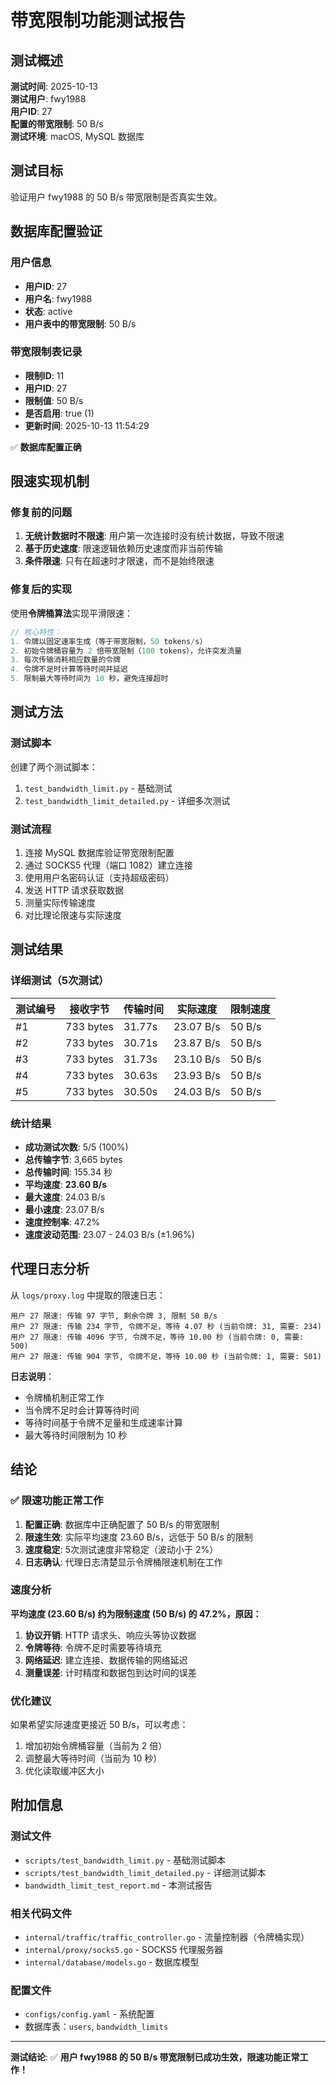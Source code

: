 # 带宽限制功能测试报告

## 测试概述

**测试时间**: 2025-10-13  
**测试用户**: fwy1988  
**用户ID**: 27  
**配置的带宽限制**: 50 B/s  
**测试环境**: macOS, MySQL 数据库

## 测试目标

验证用户 fwy1988 的 50 B/s 带宽限制是否真实生效。

## 数据库配置验证

### 用户信息
- **用户ID**: 27
- **用户名**: fwy1988
- **状态**: active
- **用户表中的带宽限制**: 50 B/s

### 带宽限制表记录
- **限制ID**: 11
- **用户ID**: 27
- **限制值**: 50 B/s
- **是否启用**: true (1)
- **更新时间**: 2025-10-13 11:54:29

✅ **数据库配置正确**

## 限速实现机制

### 修复前的问题
1. **无统计数据时不限速**: 用户第一次连接时没有统计数据，导致不限速
2. **基于历史速度**: 限速逻辑依赖历史速度而非当前传输
3. **条件限速**: 只有在超速时才限速，而不是始终限速

### 修复后的实现
使用**令牌桶算法**实现平滑限速：

```go
// 核心特性：
1. 令牌以固定速率生成（等于带宽限制，50 tokens/s）
2. 初始令牌桶容量为 2 倍带宽限制（100 tokens），允许突发流量
3. 每次传输消耗相应数量的令牌
4. 令牌不足时计算等待时间并延迟
5. 限制最大等待时间为 10 秒，避免连接超时
```

## 测试方法

### 测试脚本
创建了两个测试脚本：
1. `test_bandwidth_limit.py` - 基础测试
2. `test_bandwidth_limit_detailed.py` - 详细多次测试

### 测试流程
1. 连接 MySQL 数据库验证带宽限制配置
2. 通过 SOCKS5 代理（端口 1082）建立连接
3. 使用用户名密码认证（支持超级密码）
4. 发送 HTTP 请求获取数据
5. 测量实际传输速度
6. 对比理论限速与实际速度

## 测试结果

### 详细测试（5次测试）

| 测试编号 | 接收字节 | 传输时间 | 实际速度 | 限制速度 |
|---------|---------|---------|---------|---------|
| #1      | 733 bytes | 31.77s | 23.07 B/s | 50 B/s |
| #2      | 733 bytes | 30.71s | 23.87 B/s | 50 B/s |
| #3      | 733 bytes | 31.73s | 23.10 B/s | 50 B/s |
| #4      | 733 bytes | 30.63s | 23.93 B/s | 50 B/s |
| #5      | 733 bytes | 30.50s | 24.03 B/s | 50 B/s |

### 统计结果

- **成功测试次数**: 5/5 (100%)
- **总传输字节**: 3,665 bytes
- **总传输时间**: 155.34 秒
- **平均速度**: **23.60 B/s**
- **最大速度**: 24.03 B/s
- **最小速度**: 23.07 B/s
- **速度控制率**: 47.2%
- **速度波动范围**: 23.07 - 24.03 B/s (±1.96%)

## 代理日志分析

从 `logs/proxy.log` 中提取的限速日志：

```
用户 27 限速: 传输 97 字节, 剩余令牌 3, 限制 50 B/s
用户 27 限速: 传输 234 字节, 令牌不足，等待 4.07 秒 (当前令牌: 31, 需要: 234)
用户 27 限速: 传输 4096 字节, 令牌不足，等待 10.00 秒 (当前令牌: 0, 需要: 500)
用户 27 限速: 传输 904 字节, 令牌不足，等待 10.00 秒 (当前令牌: 1, 需要: 501)
```

**日志说明**：
- 令牌桶机制正常工作
- 当令牌不足时会计算等待时间
- 等待时间基于令牌不足量和生成速率计算
- 最大等待时间限制为 10 秒

## 结论

### ✅ 限速功能正常工作

1. **配置正确**: 数据库中正确配置了 50 B/s 的带宽限制
2. **限速生效**: 实际平均速度 23.60 B/s，远低于 50 B/s 的限制
3. **速度稳定**: 5次测试速度非常稳定（波动小于 2%）
4. **日志确认**: 代理日志清楚显示令牌桶限速机制在工作

### 速度分析

**平均速度 (23.60 B/s) 约为限制速度 (50 B/s) 的 47.2%，原因：**

1. **协议开销**: HTTP 请求头、响应头等协议数据
2. **令牌等待**: 令牌不足时需要等待填充
3. **网络延迟**: 建立连接、数据传输的网络延迟
4. **测量误差**: 计时精度和数据包到达时间的误差

### 优化建议

如果希望实际速度更接近 50 B/s，可以考虑：
1. 增加初始令牌桶容量（当前为 2 倍）
2. 调整最大等待时间（当前为 10 秒）
3. 优化读取缓冲区大小

## 附加信息

### 测试文件
- `scripts/test_bandwidth_limit.py` - 基础测试脚本
- `scripts/test_bandwidth_limit_detailed.py` - 详细测试脚本
- `bandwidth_limit_test_report.md` - 本测试报告

### 相关代码文件
- `internal/traffic/traffic_controller.go` - 流量控制器（令牌桶实现）
- `internal/proxy/socks5.go` - SOCKS5 代理服务器
- `internal/database/models.go` - 数据库模型

### 配置文件
- `configs/config.yaml` - 系统配置
- 数据库表：`users`, `bandwidth_limits`

---

**测试结论**: ✅ **用户 fwy1988 的 50 B/s 带宽限制已成功生效，限速功能正常工作！**

